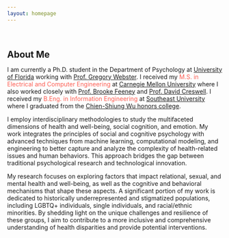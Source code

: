 ```yaml
---
layout: homepage
---
```

<h1 id="about-me"></h1>

<h2 style="margin: 60px 0px 10px;">About Me</h2>

I am currently a Ph.D. student in the Department of Psychology at [University of Florida](https://psych.ufl.edu/social-psychology/people/) working with [Prof. Gregory Webster](https://www.gdwebster.com/). I received my <font color="#fd5e53">M.S. in Electrical and Computer Engineering</font> at [Carnegie Mellon University](https://www.ece.cmu.edu/) where I also worked closely with [Prof. Brooke Feeney](https://www.cmu.edu/dietrich/psychology/relationships-lab/brooke-feeney-associate-professor.html) and [Prof. David Creswell](https://www.healthandhumanperformancelab.com/people). I received my <font color="#fd5e53">B.Eng. in Information Engineering</font> at [Southeast University](https://www.seu.edu.cn/english/) where I graduated from the [Chien-Shiung Wu honors college](https://wjx.seu.edu.cn/wjxen/).

I employ interdisciplinary methodologies to study the multifaceted dimensions of health and well-being, social cognition, and emotion. My work integrates the principles of social and cognitive psychology with advanced techniques from machine learning, computational modeling, and engineering to better capture and analyze the complexity of health-related issues and human behaviors. This approach bridges the gap between traditional psychological research and technological innovation.

My research focuses on exploring factors that impact relational, sexual, and mental health and well-being, as well as the cognitive and behavioral mechanisms that shape these aspects. A significant portion of my work is dedicated to historically underrepresented and stigmatized populations, including LGBTQ+ individuals, single individuals, and racial/ethnic minorities. By shedding light on the unique challenges and resilience of these groups, I aim to contribute to a more inclusive and comprehensive understanding of health disparities and provide potential interventions.

<!-- {% include_relative _includes/contact.md %} -->

<!--
<h1 id="about-me"></h1>

<h2 style="margin: 60px 0px 10px;">Short Bio</h2>

I am currently a postdoctoral fellow in the Department of Computer Science at [Johns Hopkins University](https://cs.jhu.edu). I am fortunate to work with [Prof. Alan L. Yuille](https://www.cs.jhu.edu/~ayuille/). I received my Ph.D. in Computer Science at [Max Planck Institute for Informatics](https://www.mpi-inf.mpg.de/), where I was fortunate to be advised by [Prof. Bernt Schiele](https://people.mpi-inf.mpg.de/~schiele/) and [Prof. Qianru Sun](https://qianrusun.com/). As part of the [European Laboratory for Learning and Intelligent Systems (ELLIS) Ph.D. Program](https://ellis.eu/phd-postdoc), I was also co-supervised by [Prof. Christian Rupprecht](https://www.cs.ox.ac.uk/people/christian.rupprecht/) and [Prof. Andrea Vedaldi](https://www.robots.ox.ac.uk/~vedaldi/) in the [Visual Geometry Group (VGG)](https://www.robots.ox.ac.uk/~vgg/) at the [University of Oxford](https://www.ox.ac.uk/). From 2018 to 2019, I was a research intern at the [National University of Singapore](https://www.comp.nus.edu.sg/), working with [Prof. Tat-Seng Chua](https://www.chuatatseng.com/) and [Prof. Qianru Sun](https://qianrusun.com/). Prior to this, I obtained my bachelor’s degree from [Tianjin University](http://www.tju.edu.cn/english/index.htm). 

My research lies at the intersection of **computer vision** and **machine learning** -- with a special focus on building intelligent visual systems that are continual and data-efficient. My research interests include **continual learning**, **few-shot learning**, **semi-supervised learning**, **generative models**, **3D geometry models**, and **medical imaging**.

<strong style="color:#e74d3c; font-weight:600"><strong style="color:#e74d3c; font-weight:600">I am currently on the 2023-2024 academic job market, looking for faculty positions in CS, CSE, ECE, IEOR, etc., related to Artificial Intelligence, Computer Vision, and Machine Learning. Please feel free to contact me if you are interested. I am also happy to give talks on my research in related seminars.</strong></strong>
-->

<!-- {% include_relative _includes/publications.md %} -->

<!-- {% include_relative _includes/contact.md %} -->
